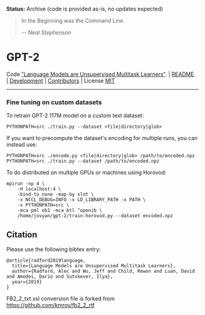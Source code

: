 **Status:** Archive (code is provided as-is, no updates expected)

> In the Beginning was the Command Line.
>
> -- <cite>Neal Stephenson</cite>

# GPT-2
Code ["Language Models are Unsupervised Multitask Learners"](https://d4mucfpksywv.cloudfront.net/better-language-models/language-models.pdf). | [README](https://github.com/openai/gpt-2/blob/master/README.md). | [Development](https://github.com/openai/gpt-2/blob/master/DEVELOPERS.md) | [Contributors](https://github.com/openai/gpt-2/blob/master/CONTRIBUTORS.md) | License [MIT](./LICENSE)
_________________________________________________________________________________________________________________
### Fine tuning on custom datasets

To retrain GPT-2 117M model on a custom text dataset:

```
PYTHONPATH=src ./train.py --dataset <file|directory|glob>
```

If you want to precompute the dataset's encoding for multiple runs, you can instead use:

```
PYTHONPATH=src ./encode.py <file|directory|glob> /path/to/encoded.npz
PYTHONPATH=src ./train.py --dataset /path/to/encoded.npz
```

To do distributed on multiple GPUs or machines using Horovod: 

```
mpirun -np 4 \
    -H localhost:4 \
    -bind-to none -map-by slot \
    -x NCCL_DEBUG=INFO -x LD_LIBRARY_PATH -x PATH \
    -x PYTHONPATH=src \
    -mca pml ob1 -mca btl ^openib \
    /home/jovyan/gpt-2/train-horovod.py --dataset encoded.npz
```

## Citation

Please use the following bibtex entry:
```
@article{radford2019language,
  title={Language Models are Unsupervised Multitask Learners},
  author={Radford, Alec and Wu, Jeff and Child, Rewon and Luan, David and Amodei, Dario and Sutskever, Ilya},
  year={2019}
}
```

FB2_2_txt.xsl conversion file is forked from https://github.com/kmrov/fb2_2_rtf
